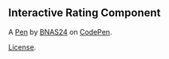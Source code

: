 Interactive Rating Component
---------------------------

A [Pen](https://codepen.io/BNAS24/pen/wvEZKVZ) by [BNAS24](https://codepen.io/BNAS24) on [CodePen](https://codepen.io).

[License](https://codepen.io/license/pen/wvEZKVZ).